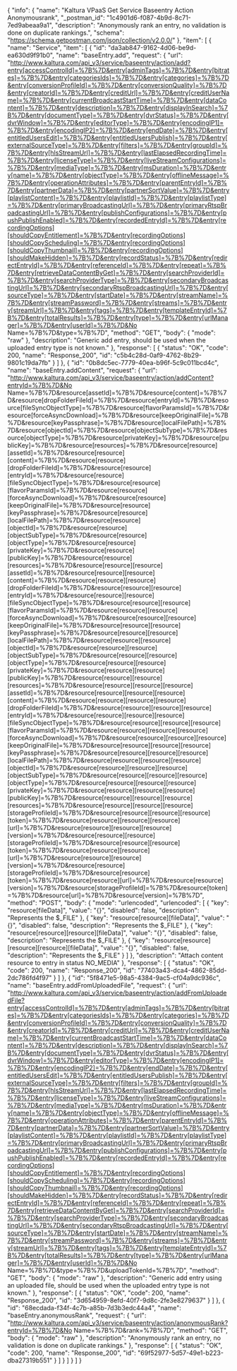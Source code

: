 {
  "info": {
    "name": "Kaltura VPaaS Get Service Baseentry Action Anonymousrank",
    "_postman_id": "1c4901d6-f087-4b9d-8c71-7ed9abeaa9a1",
    "description": "Anonymously rank an entry, no validation is done on duplicate rankings.",
    "schema": "https://schema.getpostman.com/json/collection/v2.0.0/"
  },
  "item": [
    {
      "name": "Service",
      "item": [
        {
          "id": "da3ab847-9162-4d06-be9d-ea630d9f91b0",
          "name": "baseEntry.add",
          "request": {
            "url": "http://www.kaltura.com/api_v3/service/baseentry/action/add?entry[accessControlId]=%7B%7D&entry[adminTags]=%7B%7D&entry[bitrates]=%7B%7D&entry[categoriesIds]=%7B%7D&entry[categories]=%7B%7D&entry[conversionProfileId]=%7B%7D&entry[conversionQuality]=%7B%7D&entry[creatorId]=%7B%7D&entry[creditUrl]=%7B%7D&entry[creditUserName]=%7B%7D&entry[currentBroadcastStartTime]=%7B%7D&entry[dataContent]=%7B%7D&entry[description]=%7B%7D&entry[displayInSearch]=%7B%7D&entry[documentType]=%7B%7D&entry[dvrStatus]=%7B%7D&entry[dvrWindow]=%7B%7D&entry[editorType]=%7B%7D&entry[encodingIP1]=%7B%7D&entry[encodingIP2]=%7B%7D&entry[endDate]=%7B%7D&entry[entitledUsersEdit]=%7B%7D&entry[entitledUsersPublish]=%7B%7D&entry[externalSourceType]=%7B%7D&entry[filters]=%7B%7D&entry[groupId]=%7B%7D&entry[hlsStreamUrl]=%7B%7D&entry[lastElapsedRecordingTime]=%7B%7D&entry[licenseType]=%7B%7D&entry[liveStreamConfigurations]=%7B%7D&entry[mediaType]=%7B%7D&entry[msDuration]=%7B%7D&entry[name]=%7B%7D&entry[objectType]=%7B%7D&entry[offlineMessage]=%7B%7D&entry[operationAttributes]=%7B%7D&entry[parentEntryId]=%7B%7D&entry[partnerData]=%7B%7D&entry[partnerSortValue]=%7B%7D&entry[playlistContent]=%7B%7D&entry[playlistId]=%7B%7D&entry[playlistType]=%7B%7D&entry[primaryBroadcastingUrl]=%7B%7D&entry[primaryRtspBroadcastingUrl]=%7B%7D&entry[publishConfigurations]=%7B%7D&entry[pushPublishEnabled]=%7B%7D&entry[recordedEntryId]=%7B%7D&entry[recordingOptions][shouldCopyEntitlement]=%7B%7D&entry[recordingOptions][shouldCopyScheduling]=%7B%7D&entry[recordingOptions][shouldCopyThumbnail]=%7B%7D&entry[recordingOptions][shouldMakeHidden]=%7B%7D&entry[recordStatus]=%7B%7D&entry[redirectEntryId]=%7B%7D&entry[referenceId]=%7B%7D&entry[repeat]=%7B%7D&entry[retrieveDataContentByGet]=%7B%7D&entry[searchProviderId]=%7B%7D&entry[searchProviderType]=%7B%7D&entry[secondaryBroadcastingUrl]=%7B%7D&entry[secondaryRtspBroadcastingUrl]=%7B%7D&entry[sourceType]=%7B%7D&entry[startDate]=%7B%7D&entry[streamName]=%7B%7D&entry[streamPassword]=%7B%7D&entry[streams]=%7B%7D&entry[streamUrl]=%7B%7D&entry[tags]=%7B%7D&entry[templateEntryId]=%7B%7D&entry[totalResults]=%7B%7D&entry[type]=%7B%7D&entry[urlManager]=%7B%7D&entry[userId]=%7B%7D&No Name=%7B%7D&type=%7B%7D",
            "method": "GET",
            "body": {
              "mode": "raw"
            },
            "description": "Generic add entry, should be used when the uploaded entry type is not known."
          },
          "response": [
            {
              "status": "OK",
              "code": 200,
              "name": "Response_200",
              "id": "c5b4c28d-0af9-4762-8b29-9801c19da7fb"
            }
          ]
        },
        {
          "id": "0b8dc5ec-7779-40ea-b96f-5c9c011bcd4c",
          "name": "baseEntry.addContent",
          "request": {
            "url": "http://www.kaltura.com/api_v3/service/baseentry/action/addContent?entryId=%7B%7D&No Name=%7B%7D&resource[assetId]=%7B%7D&resource[content]=%7B%7D&resource[dropFolderFileId]=%7B%7D&resource[entryId]=%7B%7D&resource[fileSyncObjectType]=%7B%7D&resource[flavorParamsId]=%7B%7D&resource[forceAsyncDownload]=%7B%7D&resource[keepOriginalFile]=%7B%7D&resource[keyPassphrase]=%7B%7D&resource[localFilePath]=%7B%7D&resource[objectId]=%7B%7D&resource[objectSubType]=%7B%7D&resource[objectType]=%7B%7D&resource[privateKey]=%7B%7D&resource[publicKey]=%7B%7D&resource[resources]=%7B%7D&resource[resource][assetId]=%7B%7D&resource[resource][content]=%7B%7D&resource[resource][dropFolderFileId]=%7B%7D&resource[resource][entryId]=%7B%7D&resource[resource][fileSyncObjectType]=%7B%7D&resource[resource][flavorParamsId]=%7B%7D&resource[resource][forceAsyncDownload]=%7B%7D&resource[resource][keepOriginalFile]=%7B%7D&resource[resource][keyPassphrase]=%7B%7D&resource[resource][localFilePath]=%7B%7D&resource[resource][objectId]=%7B%7D&resource[resource][objectSubType]=%7B%7D&resource[resource][objectType]=%7B%7D&resource[resource][privateKey]=%7B%7D&resource[resource][publicKey]=%7B%7D&resource[resource][resources]=%7B%7D&resource[resource][resource][assetId]=%7B%7D&resource[resource][resource][content]=%7B%7D&resource[resource][resource][dropFolderFileId]=%7B%7D&resource[resource][resource][entryId]=%7B%7D&resource[resource][resource][fileSyncObjectType]=%7B%7D&resource[resource][resource][flavorParamsId]=%7B%7D&resource[resource][resource][forceAsyncDownload]=%7B%7D&resource[resource][resource][keepOriginalFile]=%7B%7D&resource[resource][resource][keyPassphrase]=%7B%7D&resource[resource][resource][localFilePath]=%7B%7D&resource[resource][resource][objectId]=%7B%7D&resource[resource][resource][objectSubType]=%7B%7D&resource[resource][resource][objectType]=%7B%7D&resource[resource][resource][privateKey]=%7B%7D&resource[resource][resource][publicKey]=%7B%7D&resource[resource][resource][resources]=%7B%7D&resource[resource][resource][resource][assetId]=%7B%7D&resource[resource][resource][resource][content]=%7B%7D&resource[resource][resource][resource][dropFolderFileId]=%7B%7D&resource[resource][resource][resource][entryId]=%7B%7D&resource[resource][resource][resource][fileSyncObjectType]=%7B%7D&resource[resource][resource][resource][flavorParamsId]=%7B%7D&resource[resource][resource][resource][forceAsyncDownload]=%7B%7D&resource[resource][resource][resource][keepOriginalFile]=%7B%7D&resource[resource][resource][resource][keyPassphrase]=%7B%7D&resource[resource][resource][resource][localFilePath]=%7B%7D&resource[resource][resource][resource][objectId]=%7B%7D&resource[resource][resource][resource][objectSubType]=%7B%7D&resource[resource][resource][resource][objectType]=%7B%7D&resource[resource][resource][resource][privateKey]=%7B%7D&resource[resource][resource][resource][publicKey]=%7B%7D&resource[resource][resource][resource][resources]=%7B%7D&resource[resource][resource][resource][storageProfileId]=%7B%7D&resource[resource][resource][resource][token]=%7B%7D&resource[resource][resource][resource][url]=%7B%7D&resource[resource][resource][resource][version]=%7B%7D&resource[resource][resource][storageProfileId]=%7B%7D&resource[resource][resource][token]=%7B%7D&resource[resource][resource][url]=%7B%7D&resource[resource][resource][version]=%7B%7D&resource[resource][storageProfileId]=%7B%7D&resource[resource][token]=%7B%7D&resource[resource][url]=%7B%7D&resource[resource][version]=%7B%7D&resource[storageProfileId]=%7B%7D&resource[token]=%7B%7D&resource[url]=%7B%7D&resource[version]=%7B%7D",
            "method": "POST",
            "body": {
              "mode": "urlencoded",
              "urlencoded": [
                {
                  "key": "resource[fileData]",
                  "value": "{}",
                  "disabled": false,
                  "description": "Represents the $_FILE"
                },
                {
                  "key": "resource[resource][fileData]",
                  "value": "{}",
                  "disabled": false,
                  "description": "Represents the $_FILE"
                },
                {
                  "key": "resource[resource][resource][fileData]",
                  "value": "{}",
                  "disabled": false,
                  "description": "Represents the $_FILE"
                },
                {
                  "key": "resource[resource][resource][resource][fileData]",
                  "value": "{}",
                  "disabled": false,
                  "description": "Represents the $_FILE"
                }
              ]
            },
            "description": "Attach content resource to entry in status NO_MEDIA"
          },
          "response": [
            {
              "status": "OK",
              "code": 200,
              "name": "Response_200",
              "id": "77403a43-dca4-4862-85dd-2dc786fd4f97"
            }
          ]
        },
        {
          "id": "5f8471e5-98a5-4384-9ac5-cf04a9dc936c",
          "name": "baseEntry.addFromUploadedFile",
          "request": {
            "url": "http://www.kaltura.com/api_v3/service/baseentry/action/addFromUploadedFile?entry[accessControlId]=%7B%7D&entry[adminTags]=%7B%7D&entry[bitrates]=%7B%7D&entry[categoriesIds]=%7B%7D&entry[categories]=%7B%7D&entry[conversionProfileId]=%7B%7D&entry[conversionQuality]=%7B%7D&entry[creatorId]=%7B%7D&entry[creditUrl]=%7B%7D&entry[creditUserName]=%7B%7D&entry[currentBroadcastStartTime]=%7B%7D&entry[dataContent]=%7B%7D&entry[description]=%7B%7D&entry[displayInSearch]=%7B%7D&entry[documentType]=%7B%7D&entry[dvrStatus]=%7B%7D&entry[dvrWindow]=%7B%7D&entry[editorType]=%7B%7D&entry[encodingIP1]=%7B%7D&entry[encodingIP2]=%7B%7D&entry[endDate]=%7B%7D&entry[entitledUsersEdit]=%7B%7D&entry[entitledUsersPublish]=%7B%7D&entry[externalSourceType]=%7B%7D&entry[filters]=%7B%7D&entry[groupId]=%7B%7D&entry[hlsStreamUrl]=%7B%7D&entry[lastElapsedRecordingTime]=%7B%7D&entry[licenseType]=%7B%7D&entry[liveStreamConfigurations]=%7B%7D&entry[mediaType]=%7B%7D&entry[msDuration]=%7B%7D&entry[name]=%7B%7D&entry[objectType]=%7B%7D&entry[offlineMessage]=%7B%7D&entry[operationAttributes]=%7B%7D&entry[parentEntryId]=%7B%7D&entry[partnerData]=%7B%7D&entry[partnerSortValue]=%7B%7D&entry[playlistContent]=%7B%7D&entry[playlistId]=%7B%7D&entry[playlistType]=%7B%7D&entry[primaryBroadcastingUrl]=%7B%7D&entry[primaryRtspBroadcastingUrl]=%7B%7D&entry[publishConfigurations]=%7B%7D&entry[pushPublishEnabled]=%7B%7D&entry[recordedEntryId]=%7B%7D&entry[recordingOptions][shouldCopyEntitlement]=%7B%7D&entry[recordingOptions][shouldCopyScheduling]=%7B%7D&entry[recordingOptions][shouldCopyThumbnail]=%7B%7D&entry[recordingOptions][shouldMakeHidden]=%7B%7D&entry[recordStatus]=%7B%7D&entry[redirectEntryId]=%7B%7D&entry[referenceId]=%7B%7D&entry[repeat]=%7B%7D&entry[retrieveDataContentByGet]=%7B%7D&entry[searchProviderId]=%7B%7D&entry[searchProviderType]=%7B%7D&entry[secondaryBroadcastingUrl]=%7B%7D&entry[secondaryRtspBroadcastingUrl]=%7B%7D&entry[sourceType]=%7B%7D&entry[startDate]=%7B%7D&entry[streamName]=%7B%7D&entry[streamPassword]=%7B%7D&entry[streams]=%7B%7D&entry[streamUrl]=%7B%7D&entry[tags]=%7B%7D&entry[templateEntryId]=%7B%7D&entry[totalResults]=%7B%7D&entry[type]=%7B%7D&entry[urlManager]=%7B%7D&entry[userId]=%7B%7D&No Name=%7B%7D&type=%7B%7D&uploadTokenId=%7B%7D",
            "method": "GET",
            "body": {
              "mode": "raw"
            },
            "description": "Generic add entry using an uploaded file, should be used when the uploaded entry type is not known."
          },
          "response": [
            {
              "status": "OK",
              "code": 200,
              "name": "Response_200",
              "id": "3d654959-8efd-40f7-9d8c-2fe3e8279637"
            }
          ]
        },
        {
          "id": "68ecdada-f34f-4c7b-a85b-7d3b3edc44a4",
          "name": "baseEntry.anonymousRank",
          "request": {
            "url": "http://www.kaltura.com/api_v3/service/baseentry/action/anonymousRank?entryId=%7B%7D&No Name=%7B%7D&rank=%7B%7D",
            "method": "GET",
            "body": {
              "mode": "raw"
            },
            "description": "Anonymously rank an entry, no validation is done on duplicate rankings."
          },
          "response": [
            {
              "status": "OK",
              "code": 200,
              "name": "Response_200",
              "id": "69f52977-5d57-49e1-b223-dba27319b551"
            }
          ]
        }
      ]
    }
  ]
}